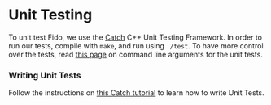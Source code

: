 # Unit Testing
To unit test Fido, we use the [Catch](https://github.com/philsquared/Catch "Catch") C++ Unit Testing Framework.
In order to run our tests, compile with `make`, and run using `./test`.
To have more control over the tests, read [this page](https://github.com/philsquared/Catch/blob/master/docs/command-line.md "Command Line Arguments")  on command line arguments for the unit tests.

### Writing Unit Tests
Follow the instructions on [this Catch tutorial](https://github.com/philsquared/Catch/blob/master/docs/tutorial.md "Tutorial") to learn how to write Unit Tests.
